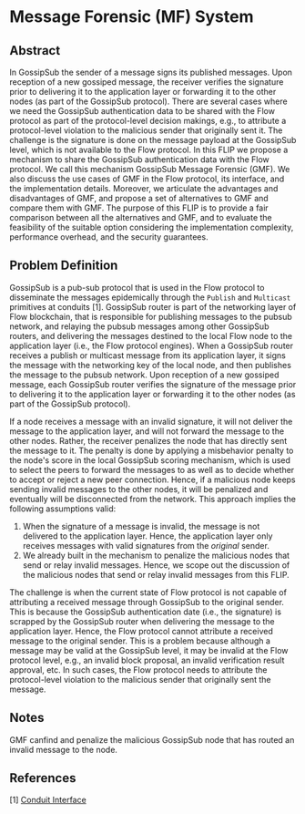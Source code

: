# Message Forensic (MF) System

## Abstract
In GossipSub the sender of a message signs its published messages.
Upon reception of a new gossiped message, the receiver verifies the signature prior to delivering it to the application
layer or forwarding it to the other nodes (as part of the GossipSub protocol). There are several cases where we need the
GossipSub authentication data to be shared with the Flow protocol as part of the protocol-level decision makings,
e.g., to attribute a protocol-level violation to the malicious sender that originally sent it. The challenge is the signature
is done on the message payload at the GossipSub level, which is not available to the Flow protocol. In this FLIP we propose
a mechanism to share the GossipSub authentication data with the Flow protocol. We call this mechanism GossipSub Message
Forensic (GMF). We also discuss the use cases of GMF in the Flow protocol, its interface, and the implementation details.
Moreover, we articulate the advantages and disadvantages of GMF, and propose a set of alternatives to GMF and compare
them with GMF. The purpose of this FLIP is to provide a fair comparison between all the alternatives and GMF, and to
evaluate the feasibility of the suitable option considering the implementation complexity, performance overhead, and the security
guarantees.

## Problem Definition
GossipSub is a pub-sub protocol that is used in the Flow protocol to disseminate the messages epidemically through the
`Publish` and `Multicast` primitives at conduits [1]. GossipSub router is part of the networking layer of Flow blockchain, that
is responsible for publishing messages to the pubsub network, and relaying the pubsub messages among other GossipSub routers, and
delivering the messages destined to the local Flow node to the application layer (i.e., the Flow protocol engines).
When a GossipSub router receives a publish or multicast message from its application layer, it signs the message with the
networking key of the local node, and then publishes the message to the pubsub network. Upon reception of a new gossiped message,
each GossipSub router verifies the signature of the message prior to delivering it to the application layer or forwarding it to
the other nodes (as part of the GossipSub protocol).

If a node receives a message with an invalid signature, it will not deliver the message to the application layer, and will not
forward the message to the other nodes. Rather, the receiver penalizes the node that has directly sent the message to it. The
penalty is done by applying a misbehavior penalty to the node's score in the local GossipSub scoring mechanism, which is used to
select the peers to forward the messages to as well as to decide whether to accept or reject a new peer connection. Hence, if a
malicious node keeps sending invalid messages to the other nodes, it will be penalized and eventually will be disconnected from
the network. This approach implies the following assumptions valid:
1. When the signature of a message is invalid, the message is not delivered to the application layer. Hence, the application layer
   only receives messages with valid signatures from the _original_ sender.
2. We already built in the mechanism to penalize the malicious nodes that send or relay invalid messages. Hence, we scope out the
   discussion of the malicious nodes that send or relay invalid messages from this FLIP.

The challenge is when the current state of Flow protocol is not capable of attributing a received message through GossipSub to the
original sender. This is because the GossipSub authentication date (i.e., the signature) is scrapped by the GossipSub router when
delivering the message to the application layer. Hence, the Flow protocol cannot attribute a received message to the original sender.
This is a problem because although a message may be valid at the GossipSub level, it may be invalid at the Flow protocol level, e.g.,
an invalid block proposal, an invalid verification result approval, etc. In such cases, the Flow protocol needs to attribute the
protocol-level violation to the malicious sender that originally sent the message.



## Notes
GMF canfind and penalize the malicious GossipSub node that has routed an invalid message to the node.


## References
[1] [Conduit Interface]()
